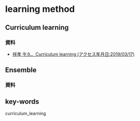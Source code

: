 # learning method

## Curriculum learning
### **資料**
- [祥孝 牛久、Curriculum learning (アクセス年月日:2019/03/17)](https://www.slideshare.net/YoshitakaUshiku/20150530-kantocv-curriculumlearning)

## Ensemble
### **資料**

## key-words
curriculum_learning